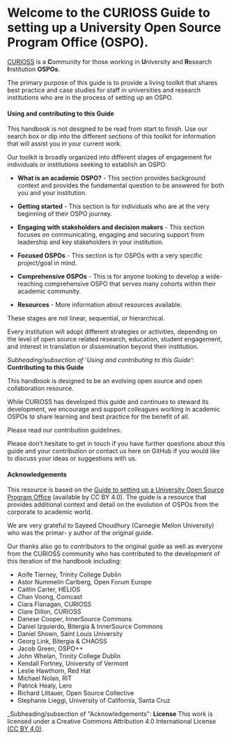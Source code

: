 # Welcome to the CURIOSS Guide to setting up a University Open Source Program Office (OSPO).

[CURIOSS](https://curioss.org/) is a <b>C</b>ommunity for those working in <b>U</b>niversity and <b>R</b>esearch <b>I</b>nstitution <b>OSPOs</b>.

The primary purpose of this guide is to provide a living toolkit that shares best practice and case studies for staff in universities and research institutions who are in the process of setting up an OSPO.

#### Using and contributing to this Guide
This handbook is not designed to be read from start to finish. Use our search box or dip into the different sections of this toolkit for information that will assist you in your current work.

Our toolkit is broadly organized into different stages of engagement for individuals or institutions seeking to establish an OSPO:

- <b>What is an academic OSPO?</b> - This section provides background context and provides the fundamental question to be answered for both you and your institution.

- <b>Getting started</b> - This section is for individuals who are at the very beginning of their OSPO journey.

- <b>Engaging with stakeholders and decision makers</b> - This section focuses on communicating, engaging and securing support from leadership and key stakeholders in your institution.

- <b>Focused OSPOs</b> - This section is for OSPOs with a very specific project/goal in mind.

- <b>Comprehensive OSPOs</b> - This is for anyone looking to develop a wide-reaching comprehensive OSPO that serves many cohorts within their academic community.

- <b>Resources</b> - More information about resources available.

These stages are not linear, sequential, or hierarchical.

Every institution will adopt different strategies or activities, depending on the level of open source related research, education, student engagement, and interest in translation or dissemination beyond their institution.

_Subheading/subsection of 'Using and contributing to this Guide'_: <b>Contributing to this Guide</b>

This handbook is designed to be an evolving open source and open collaboration resource.

While CURIOSS has developed this guide and continues to steward its development, we encourage and support colleagues working in academic OSPOs to share learning and best practice for the benefit of all.

Please read our contribution guidelines.

Please don’t hesitate to get in touch if you have further questions about this guide and your contribution or contact us here on GitHub if you would like to discuss your ideas or suggestions with us.

#### Acknowledgements
This resource is based on the [Guide to setting up a University Open Source Program Office](https://ospoplusplus.org/resource/guide-to-set-up-a-university-open-source-programs-office/) (available by CC BY 4.0). The guide is a resource that provides additional context and detail on the evolution of OSPOs from the corporate to academic world.

We are very grateful to Sayeed Choudhury (Carnegie Mellon University) who was the primar- y author of the original guide.

Our thanks also go to contributors to the original guide as well as everyone from the CURIOSS community who has contributed to the development of this iteration of the handbook including:

- Aoife Tierney, Trinity College Dublin
- Astor Nummelin Carlberg, Open Forum Europe
- Caitlin Carter, HELIOS
- Chan Voong, Comcast
- Ciara Flanagan, CURIOSS
- Clare Dillon, CURIOSS
- Danese Cooper, InnerSource Commons
- Daniel Izquierdo, Bitergia & InnerSource Commons
- Daniel Shown, Saint Louis University
- Georg Link, Bitergia & CHAOSS
- Jacob Green, OSPO++
- John Whelan, Trinity College Dublin
- Kendall Fortney, University of Vermont
- Leslie Hawthorn, Red Hat
- Michael Nolan, RIT
- Patrick Healy, Lero
- Richard Littauer, Open Source Collective
- Stephanie Lieggi, University of California, Santa Cruz

_Subheading/subsection of "Acknowledgements": <b>License</b>
This work is licensed under a Creative Commons Attribution 4.0 International License [(CC BY 4.0)](https://creativecommons.org/licenses/by/4.0/).



```{tableofcontents}
```
